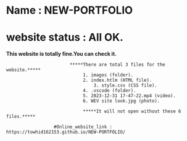 # Name		 : NEW-PORTFOLIO
# website status : All OK.

**************************************************This website is totally fine.You can check it.**************************************************

					        *****There are total 3 files for the website.*****
							     1. images (folder).
							     2. index.htlm (HTML file).
		    		  			     3. style.css (CSS file).
							     4. .vscode (folder).
							     5. 2023-12-31 17-47-22.mp4 (video).
							     6. WEV site look.jpg (photo).

	 			                 *****It will not open without these 6 files.*****

				      #Online_website_link : https://towhid162153.github.io/NEW-PORTFOLIO/
